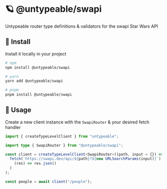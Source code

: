 # 🪐 @untypeable/swapi

Untypeable router type definitions & validators for the swapi Star Wars API

## 🚀 Install

Install it locally in your project

```bash
# npm
npm install @untypeable/swapi

# yarn
yarn add @untypeable/swapi

# pnpm
pnpm install @untypeable/swapi
```

## 🦄 Usage

Create a new client instance with the `SwapiRouter` & your desired fetch handler

```typescript
import { createTypeLevelClient } from "untypeable";

import type { SwapiRouter } from "@untypeable/swapi";

const client = createTypeLevelClient<SwapiRouter>((path, input = {}) =>
  fetch(`https://swapi.dev/api/${path}?${new URLSearchParams(input)}`).then(
    (res) => res.json()
  )
);

const people = await client("/people");
```

